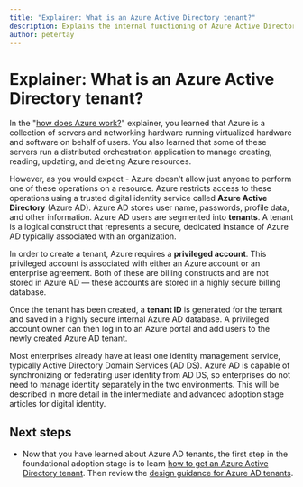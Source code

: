 ```yaml
---
title: "Explainer: What is an Azure Active Directory tenant?"
description: Explains the internal functioning of Azure Active Directory to provide identity as a service (IDaaS) in Azure
author: petertay
---
```


# Explainer: What is an Azure Active Directory tenant?

In the "[how does Azure work?](azure-explainer.md)" explainer, you learned that Azure is a collection of servers and networking hardware running virtualized hardware and software on behalf of users. You also learned that some of these servers run a distributed orchestration application to manage creating, reading, updating, and deleting Azure resources.

However, as you would expect - Azure doesn't allow just anyone to perform one of these operations on a resource. Azure restricts access to these operations using a trusted digital identity service called **Azure Active Directory** (Azure AD). Azure AD stores user name, passwords, profile data, and other information. Azure AD users are segmented into **tenants**. A tenant is a logical construct that represents a secure, dedicated instance of Azure AD typically associated with an organization.

In order to create a tenant, Azure requires a **privileged account**. This privileged account is associated with either an Azure account or an enterprise agreement. Both of these are billing constructs and are not stored in Azure AD &mdash; these accounts are stored in a highly secure billing database. 

Once the tenant has been created, a **tenant ID** is generated for the tenant and saved in a highly secure internal Azure AD database. A privileged account owner can then log in to an Azure portal and add users to the newly created Azure AD tenant. 

Most enterprises already have at least one identity management service, typically Active Directory Domain Services (AD DS). Azure AD is capable of synchronizing or federating user identity from AD DS, so enterprises do not need to manage identity separately in the two environments. This will be described in more detail in the intermediate and advanced adoption stage articles for digital identity.

## Next steps

* Now that you have learned about Azure AD tenants, the first step in the foundational adoption stage is to learn [how to get an Azure Active Directory tenant][how-to-get-aad-tenant]. Then review the [design guidance for Azure AD tenants](tenant.md).

<!-- Links -->
[how-to-get-aad-tenant]: /azure/active-directory/develop/active-directory-howto-tenant?toc=/azure/architecture/cloud-adoption-guide/toc.json